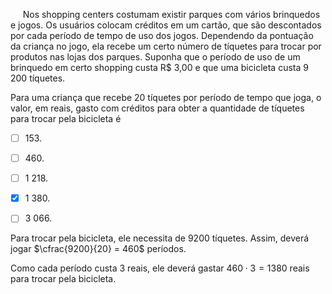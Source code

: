 

     Nos shopping centers costumam existir parques com vários brinquedos e jogos. Os usuários colocam créditos em um cartão, que são descontados por cada período de tempo de uso dos jogos. Dependendo da pontuação da criança no jogo, ela recebe um certo número de tíquetes para trocar por produtos nas lojas dos parques. Suponha que o período de uso de um brinquedo em certo shopping custa R$ 3,00 e que uma bicicleta custa 9 200 tíquetes.

Para uma criança que recebe 20 tíquetes por período de tempo que joga, o valor, em reais, gasto com créditos para obter a quantidade de tíquetes para trocar pela bicicleta é



- [ ] 153\.
- [ ] 460\.
- [ ] 1 218.
- [x] 1 380.
- [ ] 3 066.


Para trocar pela bicicleta, ele necessita de 9200 tíquetes. Assim, deverá jogar $\cfrac{9200}{20} = 460$ períodos.

Como cada período custa 3 reais, ele deverá gastar $460 \cdot 3 = 1380$ reais para trocar pela bicicleta.

        